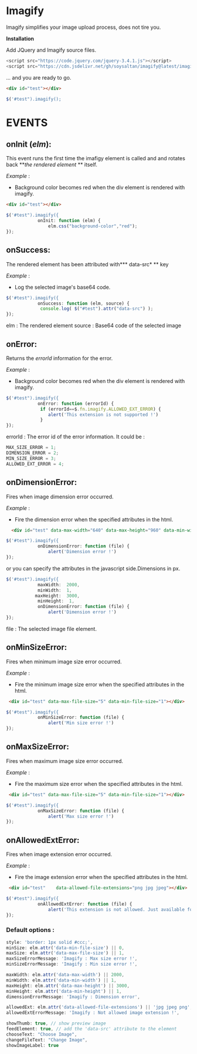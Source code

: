 # Imagify
Imagify simplifies your image upload process, does not tire you.

**Installation**

Add  JQuery and Imagify source files.
```javascript
<script src="https://code.jquery.com/jquery-3.4.1.js"></script>
<script src="https://cdn.jsdelivr.net/gh/soysaltan/imagify@latest/imagify.min.js"></script>
```

... and you are ready to go.


```html
<div id="test"></div>
```

```javascript
$('#test").imagify();
```


# EVENTS 

 **onInit** (*elm*): 
------------

 This event runs the first time the imafigy element is called and and rotates back ***the rendered element* ** itself.
 
 *Example*  : 
* Background color becomes red when the div element is rendered with imagify.

```html
<div id="test"></div>
```

```javascript
$('#test").imagify({
            onInit: function (elm) {
             	elm.css("background-color","red");  
});
```
 onSuccess: 
------------
The rendered element has been attributed with*** data-src* ** key
 
 *Example*  : 
* Log the selected image's base64 code.

```javascript
$('#test").imagify({
            onSuccess: function (elm, source) {
             console.log( $("#test").attr("data-src") );
});
```
elm : The rendered element
source  : Base64 code of the selected image

 onError: 
------------
Returns the *errorId*  information for the error.

 *Example*  : 
* Background color becomes red when the div element is rendered with imagify.

```javascript
$('#test").imagify({
            onError: function (errorId) {
             if (errorId==$.fn.imagify.ALLOWED_EXT_ERROR) {
			 	alert('This extension is not supported !')
			 }
});
```
errorId  : The error id of the error information.
It could be : 
```javascript
MAX_SIZE_ERROR = 1;
DIMENSION_ERROR = 2;
MIN_SIZE_ERROR = 3;
ALLOWED_EXT_ERROR = 4;
```

 onDimensionError: 
------------
Fires when image dimension error occurred.

 *Example*  : 

* Fire the dimension error when the specified attributes in the html.

```html
  <div id="test" data-max-width="640" data-max-height="960" data-min-width="640" data-min-height="960"></div>
```

```javascript
$('#test").imagify({
            onDimensionError: function (file) {
			 	alert('Dimension error !')
});
```

or you can specify the attributes in the javascript side.Dimensions in px.
```javascript
$('#test").imagify({
			maxWidth:  2000,
			minWidth:  1,
 		   maxHeight:  3000,
			minHeight:  1,
            onDimensionError: function (file) {
			 	alert('Dimension error !')
});
```


file  : The selected image file element.


 onMinSizeError: 
------------
Fires when minimum image size error occurred.

 *Example*  : 

* Fire the minimum image size error when the specified attributes in the html.

```html
 <div id="test" data-max-file-size="5" data-min-file-size="1"></div>
```
```javascript
$('#test").imagify({
            onMinSizeError: function (file) {
			 	alert('Min size error !')
});
```

 onMaxSizeError: 
------------
Fires when maximum image size error occurred.

 *Example*  : 

* Fire the maximum size error when the specified attributes in the html.

```html
 <div id="test" data-max-file-size="5" data-min-file-size="1"></div>
```
```javascript
$('#test").imagify({
            onMaxSizeError: function (file) {
			 	alert('Max size error !')
});
```

 onAllowedExtError: 
------------
Fires when image extension error occurred.

 *Example*  : 

* Fire the image extension error when the specified attributes in the html.

```html
 <div id="test"    data-allowed-file-extensions="png jpg jpeg"></div>
```

```javascript
$('#test").imagify({
            onAllowedExtError: function (file) {
			 	alert('This extension is not allowed. Just available for Png, Jpg or Jpeg !')
});
```
### Default options  :
```javascript
style: 'border: 1px solid #ccc;',
minSize: elm.attr('data-min-file-size') || 0,
maxSize: elm.attr('data-max-file-size') || 1,
maxSizeErrorMessage: 'Imagify : Max size error !',
minSizeErrorMessage: 'Imagify : Min size error !',

maxWidth: elm.attr('data-max-width') || 2000,
minWidth: elm.attr('data-min-width') || 1,
maxHeight: elm.attr('data-max-height') || 3000,
minHeight: elm.attr('data-min-height') || 1,
dimensionErrorMessage: 'Imagify : Dimension error',

allowedExt: elm.attr('data-allowed-file-extensions') || 'jpg jpeg png',
allowedExtErrorMessage: 'Imagify : Not allowed image extension !',

showThumb: true, // show preview image
feedElement: true, // add the 'data-src' attribute to the element
chooseText: "Choose Image",
changeFileText: "Change Image",
showImageLabel: true
```
